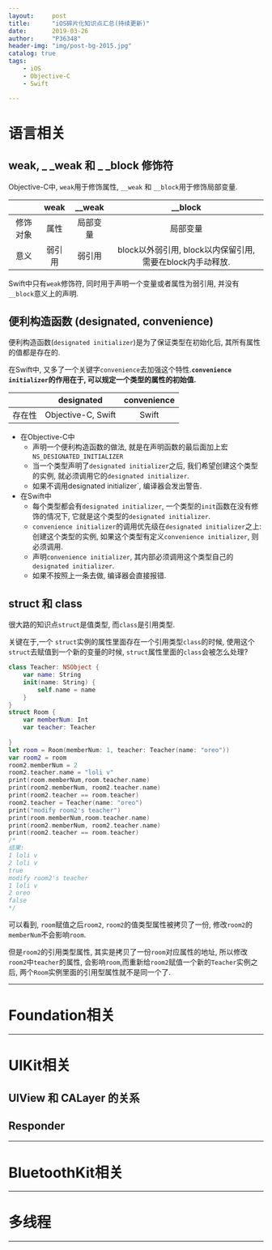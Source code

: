 ```yaml
---
layout:     post
title:      "iOS碎片化知识点汇总(持续更新)"
date:       2019-03-26
author:     "P36348"
header-img: "img/post-bg-2015.jpg"
catalog: true
tags:
    - iOS
    - Objective-C
    - Swift

---
```


# 语言相关

## weak, _ _weak 和 _ _block 修饰符

Objective-C中, `weak`用于修饰属性, `__weak` 和 `__block`用于修饰局部变量.

|          |  weak  |  __weak  |                          __block                           |
| :------: | :----: | :------: | :--------------------------------------------------------: |
| 修饰对象 |  属性  | 局部变量 |                          局部变量                          |
|   意义   | 弱引用 |  弱引用  | block以外弱引用, block以内保留引用, 需要在block内手动释放. |

Swift中只有`weak`修饰符, 同时用于声明一个变量或者属性为弱引用, 并没有`__block`意义上的声明.

## 便利构造函数 (designated, convenience)

便利构造函数(`designated initializer`)是为了保证类型在初始化后, 其所有属性的值都是存在的. 

在Swift中, 又多了一个关键字`convenience`去加强这个特性.**`convenience initializer`的作用在于, 可以规定一个类型的属性的初始值.**

|        |     designated     | convenience |
| :----: | :----------------: | :---------: |
| 存在性 | Objective-C, Swift |    Swift    |

- 在Objective-C中
  -  声明一个便利构造函数的做法, 就是在声明函数的最后面加上宏`NS_DESIGNATED_INITIALIZER`
  - 当一个类型声明了`designated initializer`之后, 我们希望创建这个类型的实例, 就必须调用它的`designated initializer`.
  - 如果不调用designated initializer`, 编译器会发出警告.
- 在Swift中
  - 每个类型都会有`designated initializer`, 一个类型的`init`函数在没有修饰的情况下, 它就是这个类型的`designated initializer`.
  - `convenience initializer`的调用优先级在`designated initializer`之上: 创建这个类型的实例, 如果这个类型有定义`convenience initializer`, 则必须调用.
  - 声明`convenience initializer`, 其内部必须调用这个类型自己的`designated initializer`.
  - 如果不按照上一条去做, 编译器会直接报错.

## struct 和 class

很大路的知识点`struct`是值类型, 而`class`是引用类型.

关键在于,一个 `struct`实例的属性里面存在一个引用类型`class`的时候, 使用这个`struct`去赋值到一个新的变量的时候, `struct`属性里面的`class`会被怎么处理?

```swift
class Teacher: NSObject {
    var name: String
    init(name: String) {
        self.name = name
    }
}
struct Room {
    var memberNum: Int
    var teacher: Teacher
    
}
let room = Room(memberNum: 1, teacher: Teacher(name: "oreo"))
var room2 = room
room2.memberNum = 2
room2.teacher.name = "loli v"
print(room.memberNum,room.teacher.name)
print(room2.memberNum, room2.teacher.name)
print(room2.teacher == room.teacher)
room2.teacher = Teacher(name: "oreo")
print("modify room2's teacher")
print(room.memberNum,room.teacher.name)
print(room2.memberNum, room2.teacher.name)
print(room2.teacher == room.teacher)
/*
结果:
1 loli v
2 loli v
true
modify room2's teacher
1 loli v
2 oreo
false
*/ 
```

可以看到, `room`赋值之后`room2`, `room2`的值类型属性被拷贝了一份, 修改`room2`的`memberNum`不会影响`room`.

但是`room2`的引用类型属性, 其实是拷贝了一份`room`对应属性的地址, 所以修改`room2`中`teacher`的属性, 会影响`room`,而重新给`room2`赋值一个新的`Teacher`实例之后, 两个`Room`实例里面的引用型属性就不是同一个了.

---

# Foundation相关

---

# UIKit相关

## UIView 和 CALayer 的关系

## Responder



---

# BluetoothKit相关

---

# 多线程

---

